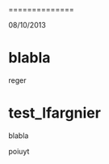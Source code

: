 ==============

08/10/2013

blabla
==============
reger


test_lfargnier
==============
blabla


poiuyt
